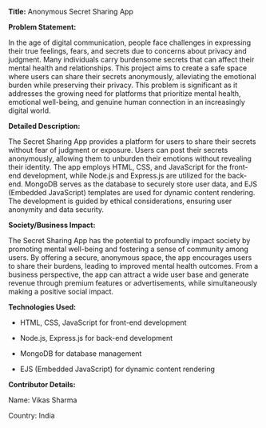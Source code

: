 **Title:** Anonymous Secret Sharing App

**Problem Statement:**

In the age of digital communication, people face challenges in expressing their true feelings, fears, and secrets due to concerns about privacy and judgment. Many individuals carry burdensome secrets that can affect their mental health and relationships. This project aims to create a safe space where users can share their secrets anonymously, alleviating the emotional burden while preserving their privacy. This problem is significant as it addresses the growing need for platforms that prioritize mental health, emotional well-being, and genuine human connection in an increasingly digital world.

**Detailed Description:**

The Secret Sharing App provides a platform for users to share their secrets without fear of judgment or exposure. Users can post their secrets anonymously, allowing them to unburden their emotions without revealing their identity. The app employs HTML, CSS, and JavaScript for the front-end development, while Node.js and Express.js are utilized for the back-end. MongoDB serves as the database to securely store user data, and EJS (Embedded JavaScript) templates are used for dynamic content rendering. The development is guided by ethical considerations, ensuring user anonymity and data security.

**Society/Business Impact:**

The Secret Sharing App has the potential to profoundly impact society by promoting mental well-being and fostering a sense of community among users. By offering a secure, anonymous space, the app encourages users to share their burdens, leading to improved mental health outcomes. From a business perspective, the app can attract a wide user base and generate revenue through premium features or advertisements, while simultaneously making a positive social impact.

**Technologies Used:**

- HTML, CSS, JavaScript for front-end development

- Node.js, Express.js for back-end development

- MongoDB for database management

- EJS (Embedded JavaScript) for dynamic content rendering

**Contributor Details:**

Name: Vikas Sharma

Country: India